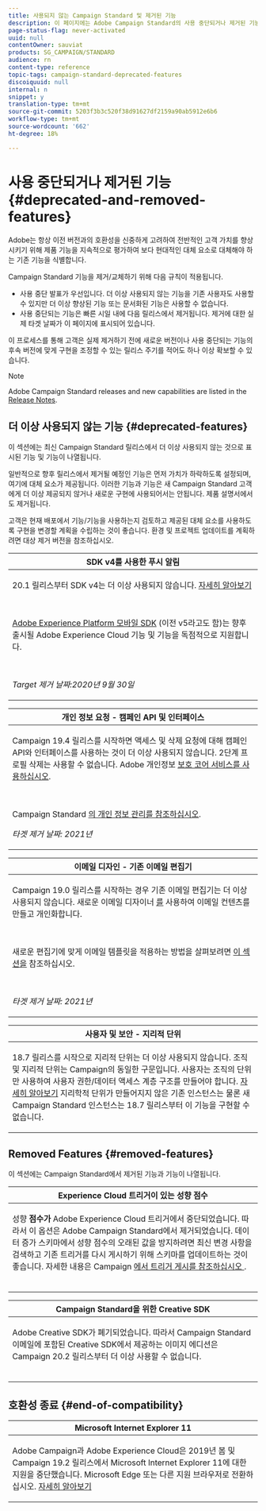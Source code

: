 ```yaml
---
title: 사용되지 않는 Campaign Standard 및 제거된 기능
description: 이 페이지에는 Adobe Campaign Standard의 사용 중단되거나 제거된 기능이 나열됩니다.
page-status-flag: never-activated
uuid: null
contentOwner: sauviat
products: SG_CAMPAIGN/STANDARD
audience: rn
content-type: reference
topic-tags: campaign-standard-deprecated-features
discoiquuid: null
internal: n
snippet: y
translation-type: tm+mt
source-git-commit: 5203f3b3c520f38d91627df2159a90ab5912e6b6
workflow-type: tm+mt
source-wordcount: '662'
ht-degree: 18%

---
```



# 사용 중단되거나 제거된 기능 {#deprecated-and-removed-features}

Adobe는 항상 이전 버전과의 호환성을 신중하게 고려하여 전반적인 고객 가치를 향상시키기 위해 제품 기능을 지속적으로 평가하여 보다 현대적인 대체 요소로 대체해야 하는 기존 기능을 식별합니다.

Campaign Standard 기능을 제거/교체하기 위해 다음 규칙이 적용됩니다.

* 사용 중단 발표가 우선입니다. 더 이상 사용되지 않는 기능을 기존 사용자도 사용할 수 있지만 더 이상 향상된 기능 또는 문서화된 기능은 사용할 수 없습니다.
* 사용 중단되는 기능은 빠른 시일 내에 다음 릴리스에서 제거됩니다. 제거에 대한 실제 타겟 날짜가 이 페이지에 표시되어 있습니다.

이 프로세스를 통해 고객은 실제 제거하기 전에 새로운 버전이나 사용 중단되는 기능의 후속 버전에 맞게 구현을 조정할 수 있는 릴리스 주기를 적어도 하나 이상 확보할 수 있습니다.

>[!NOTE]
>Adobe Campaign Standard releases and new capabilities are listed in the [Release Notes](../../rn/using/release-notes.md).


## 더 이상 사용되지 않는 기능 {#deprecated-features}

이 섹션에는 최신 Campaign Standard 릴리스에서 더 이상 사용되지 않는 것으로 표시된 기능 및 기능이 나열됩니다.

일반적으로 향후 릴리스에서 제거될 예정인 기능은 먼저 가치가 하락하도록 설정되며, 여기에 대체 요소가 제공됩니다. 이러한 기능과 기능은 새 Campaign Standard 고객에게 더 이상 제공되지 않거나 새로운 구현에 사용되어서는 안됩니다. 제품 설명서에서도 제거됩니다.

고객은 현재 배포에서 기능/기능을 사용하는지 검토하고 제공된 대체 요소를 사용하도록 구현을 변경할 계획을 수립하는 것이 좋습니다. 환경 및 프로젝트 업데이트를 계획하려면 대상 제거 버전을 참조하십시오.

<table> 
 <thead> 
  <tr> 
   <th> <strong>SDK v4를 사용한 푸시 알림</strong><br /> </th> 
  </tr> 
 </thead> 
 <tbody> 
  <tr> 
   <td> <p> 20.1 릴리스부터 SDK v4는 더 이상 사용되지 않습니다. <a href="https://aep-sdks.gitbook.io/docs/version-4-sdk-end-of-support-faq">자세히 알아보기</a></p><br/>
   <p><a href="https://aep-sdks.gitbook.io/docs/">Adobe Experience Platform 모바일 SDK</a> (이전 v5라고도 함)는 향후 출시될 Adobe Experience Cloud 기능 및 기능을 독점적으로 지원합니다.</p></br>
     <p>
     <em>Target 제거 날짜:2020년 9월 30일</em></p>
     </td> 
  </tr> 
 </tbody> 
</table>
<table> 
 <thead> 
  <tr> 
   <th> <strong>개인 정보 요청 - 캠페인 API 및 인터페이스</strong><br /> </th> 
  </tr> 
 </thead> 
 <tbody> 
  <tr> 
   <td> <p>Campaign 19.4 릴리스를 시작하면 액세스 및 삭제 요청에 대해 캠페인 API와 인터페이스를 사용하는 것이 더 이상 사용되지 않습니다. 2단계 프로필 삭제는 사용할 수 없습니다. Adobe 개인정보 <a href="https://www.adobe.io/apis/experiencecloud/gdpr.html">보호 코어 서비스를 사용하십시오</a>.</p></br>
   <p>Campaign Standard <a href="https://helpx.adobe.com/campaign/kb/acs-privacy.html">의 개인 정보 관리를 참조하십시오</a>.</p>
  <p> 
  <em>타겟 제거 날짜: 2021년</em></p>
   </td> 
  </tr> 
 </tbody> 
</table>

<table> 
 <thead> 
  <tr> 
   <th> <strong>이메일 디자인 - 기존 이메일 편집기</strong><br /> </th> 
  </tr> 
 </thead> 
 <tbody> 
  <tr> 
   <td> <p>Campaign 19.0 릴리스를 시작하는 경우 기존 이메일 편집기는 더 이상 사용되지 않습니다. 새로운 이메일 디자이너 <a href="https://docs.adobe.com/content/help/en/campaign-standard/using/designing-content/designing-content-in-adobe-campaign.html">를</a> 사용하여 이메일 컨텐츠를 만들고 개인화합니다. </p></br>
   <p>새로운 편집기에 맞게 이메일 템플릿을 적용하는 방법을 살펴보려면 <a href="https://docs.adobe.com/content/help/en/campaign-standard/using/designing-content/building-email-content/using-existing-content.html">이 섹션을</a> 참조하십시오.</p></br>
  <p> 
  <em>타겟 제거 날짜: 2021년</em></p>
   </td> 
  </tr> 
 </tbody> 
</table>

<table> 
 <thead> 
  <tr> 
   <th> <strong>사용자 및 보안 - 지리적 단위</strong><br /> </th> 
  </tr> 
 </thead> 
 <tbody> 
  <tr> 
   <td> <p>18.7 릴리스를 시작으로 지리적 단위는 더 이상 사용되지 않습니다. 조직 및 지리적 단위는 Campaign의 동일한 구문입니다. 사용자는 조직의 단위만 사용하여 사용자 권한/데이터 액세스 계층 구조를 만들어야 합니다. <a href="https://helpx.adobe.com/campaign/standard/administration/using/organizational-units.html">자세히 알아보기</a> 지리학적 단위가 만들어지지 않은 기존 인스턴스는 물론 새 Campaign Standard 인스턴스는 18.7 릴리스부터 이 기능을 구현할 수 없습니다.</p>
   </td> 
  </tr> 
 </tbody> 
</table>

## Removed Features {#removed-features}

이 섹션에는 Campaign Standard에서 제거된 기능과 기능이 나열됩니다.

<table> 
 <thead> 
  <tr> 
   <th> <strong>Experience Cloud 트리거이 있는 성향 점수</strong><br /> </th> 
  </tr> 
 </thead> 
 <tbody> 
  <tr> 
   <td> <p>성향 <b>점수가</b> Adobe Experience Cloud 트리거에서 중단되었습니다. 따라서 이 옵션은 Adobe Campaign Standard에서 제거되었습니다. 데이터 증가 스키마에서 성향 점수의 오래된 값을 방지하려면 최신 변경 사항을 검색하고 기존 트리거를 다시 게시하기 위해 스키마를 업데이트하는 것이 좋습니다. 자세한 내용은 Campaign <a href="https://docs.adobe.com/content/help/en/campaign-standard/using/integrating-with-adobe-cloud/working-with-campaign-and-triggers/using-triggers-in-campaign.html#publishing-trigger-in-campaign"> 에서 트리거 게시를 참조하십시오 </a>.
</p></br>
   </td> 
  </tr> 
 </tbody> 
</table>

<table> 
 <thead> 
  <tr> 
   <th> <strong>Campaign Standard을 위한 Creative SDK</strong><br /> </th> 
  </tr> 
 </thead> 
 <tbody> 
  <tr> 
   <td> <p>Adobe Creative SDK가 폐기되었습니다. 따라서 Campaign Standard 이메일에 포함된 Creative SDK에서 제공하는 이미지 에디션은 Campaign 20.2 릴리스부터 더 이상 사용할 수 없습니다.</p></br>
   </td> 
  </tr> 
 </tbody> 
</table>

## 호환성 종료 {#end-of-compatibility}

<table> 
 <thead> 
  <tr> 
   <th> <strong>Microsoft Internet Explorer 11</strong><br /> </th> 
  </tr> 
 </thead> 
 <tbody> 
  <tr> 
   <td> <p>Adobe Campaign과 Adobe Experience Cloud은 2019년 봄 및 Campaign 19.2 릴리스에서 Microsoft Internet Explorer 11에 대한 지원을 중단했습니다. Microsoft Edge 또는 다른 지원 브라우저로 전환하십시오. <a href="https://docs.adobe.com/content/help/en/campaign-standard/using/administrating/about-configuration-guidelines.html#compatible-browsers">자세히 알아보기</a></p>
   </td> 
  </tr> 
 </tbody> 
</table>
